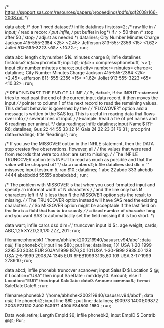 /* https://support.sas.com/resources/papers/proceedings/pdfs/sgf2008/166-2008.pdf */

data abc1; /* don't need dataset*/
 infile datalines firstobs=2; /* raw file in */
 input; /* read a record */
 put _infile_; /* put buffer in log*/
 if _n_ > 50 then /* stop after 50 */
 stop; /* adjust as needed */
datalines;
City Number Minutes Charge
Jackson 415-555-2384 <25> <2.45>
Jefferson 813-555-2356 <15> <1.62>
Joliet 913-555-3223 <65> <10.32>
;
run;

data abc;
 length city number $16. minutes charge 8;
 infile datalines firstobs=2 _infile_=phonebuff;
 input @;
 _infile_ = compress(phonebuff, '<>');
 input city number minutes charge;
 put city= number= minutes= charge=;
datalines;
City Number Minutes Charge
Jackson 415-555-2384 <25> <2.45>
Jefferson 813-555-2356 <15> <1.62>
Joliet 913-555-3223 <65> <10.32>
;
run;

/* READING PAST THE END OF A LINE */
/* By default, if the INPUT statement tries to read past the end of the current input data record, it then moves the input */
/* pointer to column 1 of the next record to read the remaining values. This default behavior is governed by the */
/* "FLOWOVER" option and a message is written to the SAS log. This is useful in reading data that flows over into */
/* several lines of input. */
/* Example: Read a file of pet names and 6 readings per animal. */
data readings;
 infile datalines;
 input Name $ R1-R6;
 datalines;
Gus 22 44 55
 33 32 14
Gaia 24 22 23
 31 76 31
;
proc print data=readings;
 title 'Readings';
 run;
 
/*  If you use the MISSOVER option in the INFILE statement, then the DATA step creates five observations. However, all */
/* the values that were read from records that were too short are set to missing. */
/* The INFILE TRUNCOVER option tells INPUT to read as much as possible and that the value will be chopped off */
 data numbers2;
 infile datalines dsd dlm= ' ' missover;
 input testnum 5. ran $10.;
 datalines;
1    abc
22   abdc 
333  abcbdb
4444 ababbddd
55555 abbabdabd
 ;
 run;
 
/*  The problem with MISSOVER is that when you used formatted input and specify an informat width of N characters */
/*  and the line only has M characters left if M is less than N the MISSOVER option sets the result to missing.   */
/*  The TRUNCOVER option instead will have SAS read the existing characters.   */
/*  So MISSOVER option might be acceptable if the last field on the line is a field that has to be exactly */
/*  a fixed number of character long and you want SAS to automatically set the field missing if it is too short. */
 
 data want;
infile cards dsd dlm=',' truncover;
input id $4.  age weight;
cards;
ABC,1,25
XYZD,23,170
ZZZ,,201
;
run;


filename phonebk1 "/home/abhishek200219940/sasuser.v94/abc";
data _null_;
 file phonebk1;
 input line $80.;
 put line;
 datalines;
101 USA 1-20-1999 3295.50
3034 EUR 30JAN1999 1876,30
101 USA 1-30-1999 2938.00
128 USA 2-5-1999 2908.74
1345 EUR 6FEB1999 3135,60
109 USA 3-17-1999 2789.10
 ;
run; 

data abcd;
 infile phonebk truncover scanover;
 input SalesID $ Location $ @; if Location="USA" then
input SaleDate : mmddyy10.
Amount;
else if Location="EUR" then
input SaleDate: date9.
Amount: commax8.;
format SaleDate Date9.;
run;

filename phonebk2 "/home/abhishek200219940/sasuser.v94/abc1";
data _null_;
 file phonebk2;
 input line $80.;
 put line;
 datalines;
E00973 1400 E09872 2003 E73150 2400 
E45671 4500 E34805 1980
;
run;

Data work.retire; 
Length EmpId $6; 
infile phonebk2; 
input EmpID $ Contrib @@; Run;
